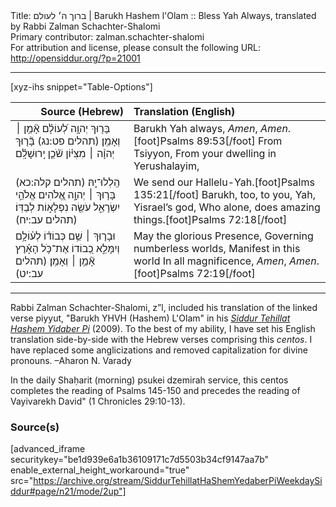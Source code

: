 <html>
<head></head>
<body>
Title: ברוך ה׳ לעולם | Barukh Hashem l'Olam :: Bless Yah Always, translated by Rabbi Zalman Schachter-Shalomi<br />
Primary contributor: zalman.schachter-shalomi<br />
For attribution and license, please consult the following URL: <a href="http://opensiddur.org/?p=21001">http://opensiddur.org/?p=21001</a>
<p />
<hr />

[xyz-ihs snippet="Table-Options"]<table style="margin-left: auto; margin-right: auto;" class="draggable">
<thead><tr><th id="x" style="text-align: right;">Source (Hebrew)</th><th style="text-align: left;">Translation (English)</th></tr></thead>
<tbody>
<tr><td style="vertical-align:top;">
<div class="liturgy" lang="he">
בָּר֖וּךְ יְהוָ֥ה לְ֝עוֹלָ֗ם אָ֘מֵ֥ן ׀ וְאָמֵֽן׃ <span class="citation">(תהלים פט:נג)</span>
בָּ֘ר֤וּךְ יְהוָ֨ה ׀ מִצִּיּ֗וֹן 
שֹׁ֘כֵ֤ן 
יְֽרוּשָׁלִָ֗ם
</span></div></td>
 
<td style="vertical-align:top;">
<div class="english" lang="en">
Barukh Yah always, <em>Amen</em>, <em>Amen</em>.[foot]Psalms 89:53[/foot]
From Tsiyyon,
From your dwelling 
in Yerushalayim,
</div></td></tr>


<tr><td style="vertical-align:top;">
<div class="liturgy" lang="he">
הַֽלְלוּ־יָֽהּ׃ <span class="citation">(תהלים קלה:כא)</span>
בָּר֤וּךְ ׀ יְהוָ֣ה אֱ֭לֹהִים 
אֱלֹהֵ֣י יִשְׂרָאֵ֑ל 
עֹשֵׂ֖ה נִפְלָא֣וֹת לְבַדּֽוֹ׃ <span class="citation">(תהלים עב:יח)</span>
</span></div></td>
 
<td style="vertical-align:top;">
<div class="english" lang="en">
We send our Hallelu-Yah.[foot]Psalms 135:21[/foot]
Barukh, too, to you, Yah,
Yisrael’s god,
Who alone, does amazing things.[foot]Psalms 72:18[/foot]
</div></td></tr>


<tr><td style="vertical-align:top;">
<div class="liturgy" lang="he">
וּבָר֤וּךְ ׀ שֵׁ֥ם כְּבוֹד֗וֹ 
לְע֫וֹלָ֥ם וְיִמָּלֵ֣א כְ֭בוֹדוֹ 
אֶת־כֹּ֥ל הָאָ֗רֶץ 
אָ֘מֵ֥ן ׀ וְאָמֵֽן׃ <span class="citation">(תהלים עב:יט)</span>
</span></div></td>
 
<td style="vertical-align:top;">
<div class="english" lang="en">
May the glorious Presence,
Governing numberless worlds,
Manifest in this world
In all magnificence, <em>Amen</em>, <em>Amen</em>.[foot]Psalms 72:19[/foot]
</div></td></tr>
</tbody></table>

<hr />

Rabbi Zalman Schachter-Shalomi, z”l, included his translation of the linked verse piyyut, "Barukh YHVH (Hashem) L'Olam" in his <em><a href="https://opensiddur.org/siddurim/ha-ari/neo-hasidut/reb-zalmans-open-siddur-tehillat-hashem/">Siddur Tehillat Hashem Yidaber Pi</a></em> (2009). To the best of my ability, I have set his English translation side-by-side with the Hebrew verses comprising this <em>centos</em>. I have replaced some anglicizations and removed capitalization for divine pronouns. –Aharon N. Varady

In the daily Shaḥarit (morning) psukei dzemirah service, this centos completes the reading of Psalms 145-150 and precedes the reading of Vayivarekh David" (1 Chronicles 29:10-13).

<h3>Source(s)</h3>

[advanced_iframe securitykey="be1d939e6a1b36109171c7d5503b34cf9147aa7b" enable_external_height_workaround="true" src="https://archive.org/stream/SiddurTehillatHaShemYedaberPiWeekdaySiddur#page/n21/mode/2up"]
</body>
</html>